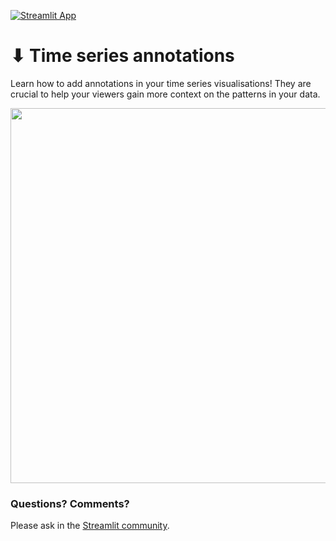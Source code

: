 [![Streamlit App](https://static.streamlit.io/badges/streamlit_badge_black_white.svg)](https://dsswatertech.streamlit.app/)

# ⬇ Time series annotations

Learn how to add annotations in your time series visualisations! They are crucial to help your viewers gain more context on the patterns in your data.

<img src="https://user-images.githubusercontent.com/7164864/191277048-c1078ae1-4975-4d9b-8275-823b45da53a5.png" width="600px"> </img>

### Questions? Comments?

Please ask in the [Streamlit community](https://discuss.streamlit.io).
